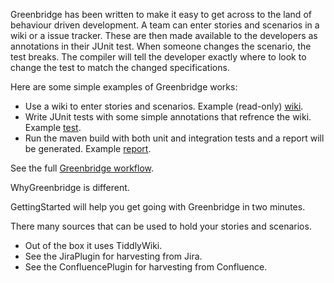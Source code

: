 Greenbridge has been written to make it easy to get across to the land of behaviour driven development. A team can enter stories and scenarios in a wiki or a issue tracker. These are then made available to the developers as annotations in their JUnit test. When someone changes the scenario, the test breaks. The compiler will tell the developer exactly where to look to change the test to match the changed specifications.

Here are some simple examples of Greenbridge works:
  * Use a wiki to enter stories and scenarios. Example (read-only) [wiki](http://greenbridge.googlecode.com/svn/trunk/example-app-stories/stories.html).
  * Write JUnit tests with some simple annotations that refrence the wiki. Example [test](http://greenbridge.googlecode.com/svn/trunk/example-app/target/site/xref-test/com/gc/gb/AppIT.html).
  * Run the maven build with both unit and integration tests and a report will be generated. Example [report](http://greenbridge.googlecode.com/svn/trunk/example-app/target/greenbridge/report/report.html).

See the full [Greenbridge workflow](http://greenbridge-bdd.blogspot.com/2010/03/greenbridge-bdd-pitch.html).

WhyGreenbridge is different.

GettingStarted will help you get going with Greenbridge in two minutes.


There many sources that can be used to hold your stories and scenarios.
  * Out of the box it uses TiddlyWiki.
  * See the JiraPlugin for harvesting from Jira.
  * See the ConfluencePlugin for harvesting from Confluence.
